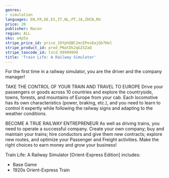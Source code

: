 ```yaml
---
genres:
- simulation
languages: EN,FR,DE,ES,IT,NL,PT,JA,ZHCN,RU
price: 20
publisher: Nacon
region: ALL
sku: a4p5a
stripe_price_id: price_1OYphQBC2mcEPes8ajQb7Hel
stripe_product_id: prod_PNatDk2qGZSZaQ
stripe_taxcode_id: txcd_99999999
title: 'Train Life: A Railway Simulator'
---
```


For the first time in a railway simulator, you are the driver and the company manager!

TAKE THE CONTROL OF YOUR TRAIN AND TRAVEL TO EUROPE
Drive your passengers or goods across 10 countries and explore the countryside, towns, forests, and mountains of Europe from your cab. Each locomotive has its own characteristics (power, braking, etc.), and you need to learn to control it expertly while following the railway signs and adapting to the weather conditions.

BECOME A TRUE RAILWAY ENTREPRENEUR
As well as driving trains, you need to operate a successful company. Create your own company; buy and maintain your trains; hire conductors and give them new contracts; explore new routes, and optimize your Passenger and Freight activities. Make the right choices to earn money and grow your business!

Train Life: A Railway Simulator [Orient-Express Edition] includes:

- Base Game
- 1920s Orient-Express Train